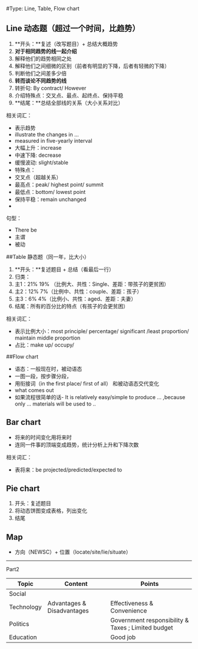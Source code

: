 
#Type: Line, Table, Flow chart


## Line 动态题（超过一个时间，比趋势）
1. **开头：**复述（改写题目）+ 总结大概趋势
2. **对于相同趋势的线一起介绍**
 3. 解释他们的趋势相同之处
 4. 解释他们之间细微的区别（前者有明显的下降，后者有轻微的下降）
 5. 判断他们之间差多少倍
3. **转而谈论不同趋势的线**
 4. 转折句: By contract/ However
 5. 介绍特殊点：交叉点、最点、起终点、保持平稳
4. **结尾：**总结全部线的关系（大小关系对比）



相关词汇：
* 表示趋势
 * illustrate the changes in ... 
 * measured in five-yearly interval
 * 大幅上升：increase
 * 中速下降: decrease
 * 缓慢波动: slight/stable
* 特殊点：
 * 交叉点（超越关系）
 * 最高点：peak/ highest point/ summit
 * 最低点：bottom/ lowest point
 * 保持平稳：remain unchanged
* 

句型：
* There be
* 主谓
* 被动

##Table 静态题（同一年，比大小）
1. **开头：**复述题目 + 总结（看最后一行）
2. 归类：
 3. 主1：21% 19% （比例大、共性：Single、差距：带孩子的更贫困）
 4. 主2：12% 7%（比例中、共性：couple、差距：孩子）
 5. 主3：6% 4%（比例小、共性：aged、差距：夫妻）
6. 结尾：所有的百分比的特点（有孩子的会更贫困）

相关词汇：
* 表示比例大小：most principle/ percentage/ significant /least proportion/ maintain middle proportion
* 占比：make up/ occupy/ 

##Flow chart
* 语态：一般现在时，被动语态
* 一图一段，按步骤分段，
* 用衔接词（in the first place/ first of all） 和被动语态交代变化
* what comes out
* 如果流程很简单的话- It is relatively easy/simple to produce ... ,because only ... materials will be used to ..

## Bar chart
* 将来的时间变化用将来时
* 连同一件事的顶端变成趋势，统计分析上升和下降次数

相关词汇：
* 表将来：be projected/predicted/expected to

## Pie chart
1. 开头：复述题目
2. 将动态饼图变成表格，列出变化
3. 结尾

## Map
* 方向（NEWSC）+ 位置（locate/site/lie/situate） 



---
Part2

| Topic | Content | Points |
| -- | -- | -- |
| Social |  |  |
| Technology | Advantages & Disadvantages | Effectiveness & Convenience|
| Politics | | Government responsibility & Taxes ; Limited budget|
| Education | |Good job|











